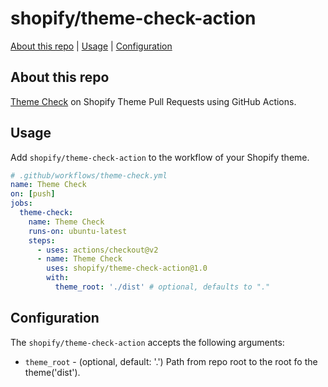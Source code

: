# shopify/theme-check-action

[About this repo](#about-this-repo) | [Usage](#usage) | [Configuration](#configuration)

## About this repo

[Theme Check](https://github.com/shopify/theme-check) on Shopify Theme Pull Requests using GitHub Actions.

## Usage

Add `shopify/theme-check-action` to the workflow of your Shopify theme.

```yml
# .github/workflows/theme-check.yml
name: Theme Check
on: [push]
jobs:
  theme-check:
    name: Theme Check
    runs-on: ubuntu-latest
    steps:
      - uses: actions/checkout@v2
      - name: Theme Check
        uses: shopify/theme-check-action@1.0
        with:
          theme_root: './dist' # optional, defaults to "."
```

## Configuration

The `shopify/theme-check-action` accepts the following arguments:

* `theme_root` - (optional, default: '.') Path from repo root to the root fo the theme('dist').
